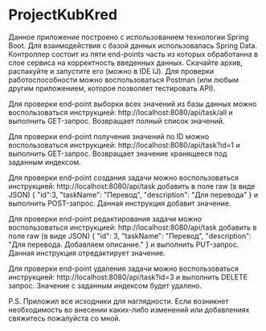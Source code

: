# ProjectKubKred

  Данное приложение построено с использованием технологии 
 Spring Boot. Для взаимодействия с базой данных использовалась
 Spring Data. Контроллер состоит из пяти end-points часть из 
 которых обработанна в слое сервиса на корректность введенных данных.
 Скачайте архив, распакуйте и запустите его (можно в IDE IJ). Для 
 проверки работоспособности можно воспользоваться Postman (или любым 
 другим приложением, которое позволяет тестировать API).

 Для проверки end-point выборки всех значений из базы данных
можно воспользоваться инструкцией:
http://localhost:8080/api/task/all
и выполнить GET-запрос.
Возвращает полный список значений.

 Для проверки end-point получения значений по ID можно воспользоваться инструкцией:
http://localhost:8080/api/task?id=1
и выполнить GET-запрос.
Возвращает значение хранящееся под заданным индексом.

 Для проверки end-point создания задачи можно воспользоваться инструкцией:
http://localhost:8080/api/task
добавить в поле raw (в виде JSON)
{
   "id":3,
   "taskName": "Перевод",
   "description": "Для перевода"
}
и выполнить POST-запрос.
Данная инструкция добавит значение. 

 Для проверки end-point редактирования задачи можно воспользоваться инструкцией:
http://localhost:8080/api/task
добавить в поле raw (в виде JSON)
{
    "id": 3,
    "taskName": "Перевод",
    "description": "Для перевода. Добавляем описание."
}
и выполнить PUT-запрос.
Данная инструкция отредактирует значение.

 Для проверки end-point удаления задачи можно воспользоваться инструкцией:
http://localhost:8080/api/task?id=3
и выполнить DELETE запрос.
Значение с заданным индексом будет удалено.

P.S. Приложил все исходники для наглядности. Если возникнет необходимость
     во внесении каких-либо изменений или добавлениях свяжитесь пожалуйста
     со мной.
     

